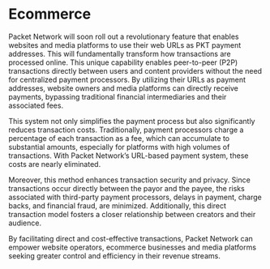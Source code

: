 # Ecommerce

Packet Network will soon roll out a revolutionary feature that enables websites and media platforms to use their web URLs as PKT payment addresses. This will fundamentally transform how transactions are processed online. This unique capability enables peer-to-peer (P2P) transactions directly between users and content providers without the need for centralized payment processors. By utilizing their URLs as payment addresses, website owners and media platforms can directly receive payments, bypassing traditional financial intermediaries and their associated fees.

This system not only simplifies the payment process but also significantly reduces transaction costs. Traditionally, payment processors charge a percentage of each transaction as a fee, which can accumulate to substantial amounts, especially for platforms with high volumes of transactions. With Packet Network’s URL-based payment system, these costs are nearly eliminated.

Moreover, this method enhances transaction security and privacy. Since transactions occur directly between the payor and the payee, the risks associated with third-party payment processors, delays in payment, charge backs, and financial fraud, are minimized. Additionally, this direct transaction model fosters a closer relationship between creators and their audience.

By facilitating direct and cost-effective transactions, Packet Network can empower website operators, ecommerce businesses and media platforms seeking greater control and efficiency in their revenue streams.